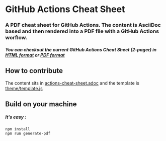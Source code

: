 # GitHub Actions Cheat Sheet

### A PDF cheat sheet for GitHub Actions. The content is AsciiDoc based and then rendered into a PDF file with a GitHub Actions worflow.

##### You can checkout the current GitHub Actions Cheat Sheet (2-pager) in [HTML format](https://github.github.io/actions-cheat-sheet/actions-cheat-sheet.html) or [PDF format](https://github.github.io/actions-cheat-sheet/actions-cheat-sheet.pdf)

## How to contribute

The content sits in [actions-cheat-sheet.adoc](./actions-cheat-sheet.adoc) and the template is [theme/template.js](./theme/template.js)

## Build on your machine

##### It's easy :

```
npm install
npm run generate-pdf
```

